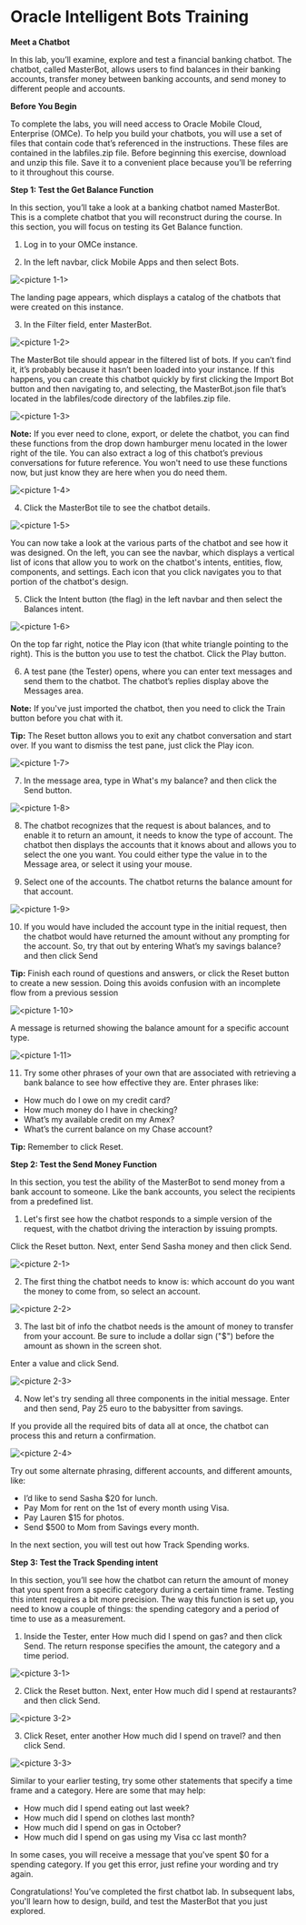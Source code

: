 # Oracle Intelligent Bots Training	

**Meet a Chatbot**

In this lab, you’ll examine, explore and test a financial banking chatbot. The chatbot, called MasterBot, allows users to find balances in their banking accounts, transfer money between banking accounts, and send money to different people and accounts.

**Before You Begin**

To complete the labs, you will need access to Oracle Mobile Cloud, Enterprise (OMCe). To help you build your chatbots, you will use a set of files that contain code that’s referenced in the instructions. These files are contained in the labfiles.zip file. Before beginning this exercise, download and unzip this file. Save it to a convenient place because you’ll be referring to it throughout this course. 

**Step 1: Test the Get Balance Function**

In this section, you’ll take a look at a banking chatbot named MasterBot. This is a complete chatbot that you will reconstruct during the course. In this section, you will focus on testing its Get Balance function.

1.	Log in to your OMCe instance. 

2.	In the left navbar, click Mobile Apps and then select Bots.

![<picture 1-1>](https://github.com/cloud-is-coming/oraclecloud/blob/master/chatbot-get-started/lab1/1-1.jpg)



The landing page appears, which displays a catalog of the chatbots that were created on this instance.


3.	In the Filter field, enter MasterBot.

![<picture 1-2>](https://github.com/cloud-is-coming/oraclecloud/blob/master/chatbot-get-started/lab1/1-2.jpg)

The MasterBot tile should appear in the filtered list of bots. If you can’t find it, it’s probably because it hasn’t been loaded into your instance. If this happens, you can create this chatbot quickly by first clicking the Import Bot button and then navigating to, and selecting, the MasterBot.json file that’s located in the labfiles/code directory of the labfiles.zip file. 
 
 
![<picture 1-3>](https://github.com/cloud-is-coming/oraclecloud/blob/master/chatbot-get-started/lab1/1-3.jpg)

**Note:** If you ever need to clone, export, or delete the chatbot, you can find these functions from the drop down hamburger menu located in the lower right of the tile. You can also extract a log of this chatbot’s previous conversations for future reference. You won't need to use these functions now, but just know they are here when you do need them.

![<picture 1-4>](https://github.com/cloud-is-coming/oraclecloud/blob/master/chatbot-get-started/lab1/1-4.jpg)

4.	Click the MasterBot tile to see the chatbot details. 

![<picture 1-5>](https://github.com/cloud-is-coming/oraclecloud/blob/master/chatbot-get-started/lab1/1-5.jpg)
 
 You can now take a look at the various parts of the chatbot and see how it was designed.  On the left, you can see the navbar, which displays a vertical list of icons that allow you to work on the chatbot's intents, entities, flow, components, and settings. Each icon that you click navigates you to that portion of the chatbot's design.  
 
 
 5.	Click the Intent button (the flag) in the left navbar and then select the Balances intent.
 
![<picture 1-6>](https://github.com/cloud-is-coming/oraclecloud/blob/master/chatbot-get-started/lab1/1-6.jpg)
  

On the top far right, notice the Play icon (that white triangle pointing to the right). This is the button you use to test the chatbot. Click the Play button.


6.	A test pane (the Tester) opens, where you can enter text messages and send them to the chatbot.  The chatbot’s replies display above the Messages area. 

**Note:**  If you've just imported the chatbot, then you need to click the Train button before you chat with it.

**Tip:** The Reset button allows you to exit any chatbot conversation and start over. If you want to dismiss the test pane, just click the Play icon.
 
![<picture 1-7>](https://github.com/cloud-is-coming/oraclecloud/blob/master/chatbot-get-started/lab1/1-7.jpg)



7.	In the message area, type in What's my balance? and then click the Send button.
 
![<picture 1-8>](https://github.com/cloud-is-coming/oraclecloud/blob/master/chatbot-get-started/lab1/1-8.jpg)


8.	The chatbot recognizes that the request is about balances, and to enable it to return an amount, it needs to know the type of account. The chatbot then displays the accounts that it knows about and allows you to select the one you want. You could either type the value in to the Message area, or select it using your mouse.


9.	Select one of the accounts. The chatbot returns the balance amount for that account.
 
![<picture 1-9>](https://github.com/cloud-is-coming/oraclecloud/blob/master/chatbot-get-started/lab1/1-9.jpg)

10.	If you would have included the account type in the initial request, then the chatbot would have returned the amount without any prompting for the account. So, try that out by entering What’s my savings balance? and then click Send

**Tip:** Finish each round of questions and answers, or click the Reset button to create a new session. Doing this avoids confusion with an incomplete flow from a previous session

![<picture 1-10>](https://github.com/cloud-is-coming/oraclecloud/blob/master/chatbot-get-started/lab1/1-10.jpg)


A message is returned showing the balance amount for a specific account type.
 
![<picture 1-11>](https://github.com/cloud-is-coming/oraclecloud/blob/master/chatbot-get-started/lab1/1-11.jpg)


11.	Try some other phrases of your own that are associated with retrieving a bank balance to see how effective they are. Enter phrases like:


- How much do I owe on my credit card? 	
- How much money do I have in checking? 	
- What’s my available credit on my Amex? 
- What’s the current balance on my Chase account?


**Tip:** Remember to click Reset.


**Step 2: Test the Send Money Function**

In this section, you test the ability of the MasterBot to send money from a bank account to someone. Like the bank accounts, you select the recipients from a predefined list.

1.	Let's first see how the chatbot responds to a simple version of the request, with the chatbot driving the interaction by issuing prompts.

Click the Reset button. Next, enter Send Sasha money and then click Send.
 
![<picture 2-1>](https://github.com/cloud-is-coming/oraclecloud/blob/master/chatbot-get-started/lab1/2-1.jpg)
 
2.	The first thing the chatbot needs to know is: which account do you want the money to come from, so select an account.
 
![<picture 2-2>](https://github.com/cloud-is-coming/oraclecloud/blob/master/chatbot-get-started/lab1/2-2.jpg)
 
3.	The last bit of info the chatbot needs is the amount of money to transfer from your account.  Be sure to include a dollar sign ("$") before the amount as shown in the screen shot.

Enter a value and click Send.

![<picture 2-3>](https://github.com/cloud-is-coming/oraclecloud/blob/master/chatbot-get-started/lab1/2-3.jpg)
 

4.	Now let's try sending all three components in the initial message.
Enter and then send, Pay 25 euro to the babysitter from savings.

If you provide all the required bits of data all at once, the chatbot can process this and return a confirmation.
 
![<picture 2-4>](https://github.com/cloud-is-coming/oraclecloud/blob/master/chatbot-get-started/lab1/2-4.jpg)
  
 
Try out some alternate phrasing, different accounts, and different amounts, like: 

- I’d like to send Sasha $20 for lunch.  	
- Pay Mom for rent on the 1st of every month using Visa.  
- Pay Lauren $15 for photos. 
- Send $500 to Mom from Savings every month.


In the next section, you will test out how Track Spending works.


**Step 3: Test the Track Spending intent**

In this section, you’ll see how the chatbot can return the amount of money that you spent from a specific category during a certain time frame.
Testing this intent requires a bit more precision. The way this function is set up, you need to know a couple of things: the spending category and a period of time to use as a measurement.

1.	 Inside the Tester, enter How much did I spend on gas? and then click Send.
The return response specifies the amount, the category and a time period.

![<picture 3-1>](https://github.com/cloud-is-coming/oraclecloud/blob/master/chatbot-get-started/lab1/3-1.jpg)

2.	Click the Reset button. Next, enter How much did I spend at restaurants? and then click Send.
 
![<picture 3-2>](https://github.com/cloud-is-coming/oraclecloud/blob/master/chatbot-get-started/lab1/3-2.jpg)

3.	Click Reset, enter another How much did I spend on travel? and then click Send.
 
![<picture 3-3>](https://github.com/cloud-is-coming/oraclecloud/blob/master/chatbot-get-started/lab1/3-3.jpg)


Similar to your earlier testing, try some other statements that specify a time frame and a category. Here are some that may help: 


- How much did I spend eating out last week?
- How much did I spend on clothes last month?
- How much did I spend on gas in October?
- How much did I spend on gas using my Visa cc last month?

In some cases, you will receive a message that you've spent $0 for a spending category. If you get this error, just refine your wording and try again.

Congratulations! You’ve completed the first chatbot lab. In subsequent labs, you'll learn how to design, build, and test the MasterBot that you just explored.

